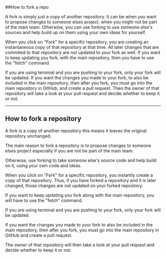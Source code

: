##How to fork a repo

A fork is simply just a copy of another repository. It can be when you want to propose changes to someone elses project, when you might not be part of the main team. Otherwise, you can use forking to use someone else's sources and help build up on them using your own ideas for yourself.

When you click on "Fork" for a specific repository, you are creating an instantaneous copy of that repository at that time. All later changes that are commited to that repository are not updated to your fork as well. If you want to keep updating you fork, with the main repository, then you have to use the "fetch" command.

If you are using terminal and you are pushing to your fork, only your fork will be updated. If you want the changes you made to your fork, to also be included in the main repository, then after you fork, you must go into the main repository in GitHub, and create a pull request. Then the owner of that repository will take a look at your pull request and decide whether to keep it or not.

---



## How to fork a repository

A fork is a copy of another repository this means it leaves the original repository unchanged.

The main reason to fork a repository is to propose changes to someone elses project especially if you are not be part of the main team.

Otherwise, use forking to take someone else's source code and help build on it, using your own code and ideas.

When you click on "Fork" for a specific repository, you instantly create a copy of that repository.  Thus, if you have forked a repository and it is later changed, those changes are not updated on your forked repository.

If you want to keep updating you fork along with the main repository, you will have to use the "fetch" command.

If you are using terminal and you are pushing to your fork, only your fork will be updated.

If you want the changes you made to your fork to also be included in the main repository, then after you fork, you must go into the main repository in GitHub and create a pull request.

The owner of that repository will then take a look at your pull request and decide whether to keep it or not.
